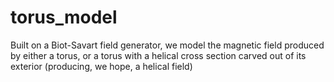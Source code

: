 # torus_model
Built on a Biot-Savart field generator, we model the magnetic field produced by either a torus, or a torus with a helical cross section carved out of its exterior (producing, we hope, a helical field)
